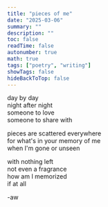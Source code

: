 ```yaml
---
title: "pieces of me"
date: "2025-03-06"
summary: ""
description: ""
toc: false
readTime: false
autonumber: true
math: true
tags: ["poetry", "writing"]
showTags: false
hideBackToTop: false
---
```


day by day  
night after night  
someone to love  
someone to share with  
  
pieces are scattered everywhere  
for what's in your memory of me  
when I'm gone or unseen  
  
with nothing left  
not even a fragrance  
how am I memorized  
if at all  

-aw